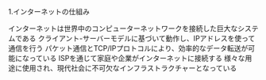 1.インターネットの仕組み

インターネットは世界中のコンピューターネットワークを接続した巨大なシステムである
クライアント-サーバーモデルに基づいて動作し、IPアドレスを使って通信を行う
パケット通信とTCP/IPプロトコルにより、効率的なデータ転送が可能になっている
ISPを通じて家庭や企業がインターネットに接続する
様々な用途に使用され、現代社会に不可欠なインフラストラクチャーとなっている
